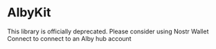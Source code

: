 # AlbyKit

This library is officially deprecated. Please consider using Nostr Wallet Connect to connect to an Alby hub account
